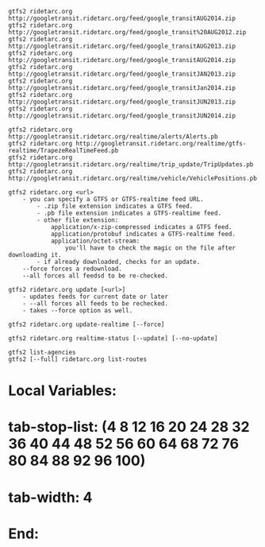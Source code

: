 	gtfs2 ridetarc.org http://googletransit.ridetarc.org/feed/google_transitAUG2014.zip
	gtfs2 ridetarc.org http://googletransit.ridetarc.org/feed/google_transit%20AUG2012.zip
	gtfs2 ridetarc.org http://googletransit.ridetarc.org/feed/google_transitAUG2013.zip
	gtfs2 ridetarc.org http://googletransit.ridetarc.org/feed/google_transitAUG2014.zip
	gtfs2 ridetarc.org http://googletransit.ridetarc.org/feed/google_transitJAN2013.zip
	gtfs2 ridetarc.org http://googletransit.ridetarc.org/feed/google_transitJan2014.zip
	gtfs2 ridetarc.org http://googletransit.ridetarc.org/feed/google_transitJUN2013.zip
	gtfs2 ridetarc.org http://googletransit.ridetarc.org/feed/google_transitJUN2014.zip

	gtfs2 ridetarc.org http://googletransit.ridetarc.org/realtime/alerts/Alerts.pb
	gtfs2 ridetarc.org http://googletransit.ridetarc.org/realtime/gtfs-realtime/TrapezeRealTimeFeed.pb
	gtfs2 ridetarc.org http://googletransit.ridetarc.org/realtime/trip_update/TripUpdates.pb
	gtfs2 ridetarc.org http://googletransit.ridetarc.org/realtime/vehicle/VehiclePositions.pb
	
	gtfs2 ridetarc.org <url>
		- you can specify a GTFS or GTFS-realtime feed URL.
			- .zip file extension indicates a GTFS feed.
			- .pb file extension indicates a GTFS-realtime feed.
			- other file extension:
				application/x-zip-compressed indicates a GTFS feed.
				application/protobuf indicates a GTFS-realtime feed.
				application/octet-stream:
					you'll have to check the magic on the file after downloading it.
			- if already downloaded, checks for an update.
		--force forces a redownload.
		--all forces all feedsd to be re-checked.

	gtfs2 ridetarc.org update [<url>]
		- updates feeds for current date or later
		- --all forces all feeds to be rechecked.
		- takes --force option as well.

	gtfs2 ridetarc.org update-realtime [--force]

	gtfs2 ridetarc.org realtime-status [--update] [--no-update]

	gtfs2 list-agencies
	gtfs2 [--full] ridetarc.org list-routes

# Local Variables:
# tab-stop-list: (4 8 12 16 20 24 28 32 36 40 44 48 52 56 60 64 68 72 76 80 84 88 92 96 100)
# tab-width: 4
# End:
